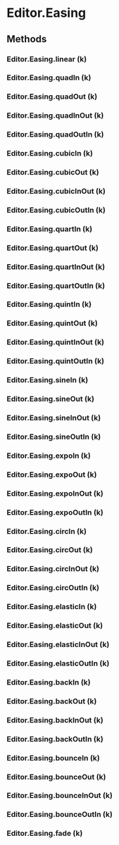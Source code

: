 # Editor.Easing

## Methods

### Editor.Easing.linear (k)

### Editor.Easing.quadIn (k)

### Editor.Easing.quadOut (k)

### Editor.Easing.quadInOut (k)

### Editor.Easing.quadOutIn (k)

### Editor.Easing.cubicIn (k)

### Editor.Easing.cubicOut (k)

### Editor.Easing.cubicInOut (k)

### Editor.Easing.cubicOutIn (k)

### Editor.Easing.quartIn (k)

### Editor.Easing.quartOut (k)

### Editor.Easing.quartInOut (k)

### Editor.Easing.quartOutIn (k)

### Editor.Easing.quintIn (k)

### Editor.Easing.quintOut (k)

### Editor.Easing.quintInOut (k)

### Editor.Easing.quintOutIn (k)

### Editor.Easing.sineIn (k)

### Editor.Easing.sineOut (k)

### Editor.Easing.sineInOut (k)

### Editor.Easing.sineOutIn (k)

### Editor.Easing.expoIn (k)

### Editor.Easing.expoOut (k)

### Editor.Easing.expoInOut (k)

### Editor.Easing.expoOutIn (k)

### Editor.Easing.circIn (k)

### Editor.Easing.circOut (k)

### Editor.Easing.circInOut (k)

### Editor.Easing.circOutIn (k)

### Editor.Easing.elasticIn (k)

### Editor.Easing.elasticOut (k)

### Editor.Easing.elasticInOut (k)

### Editor.Easing.elasticOutIn (k)

### Editor.Easing.backIn (k)

### Editor.Easing.backOut (k)

### Editor.Easing.backInOut (k)

### Editor.Easing.backOutIn (k)

### Editor.Easing.bounceIn (k)

### Editor.Easing.bounceOut (k)

### Editor.Easing.bounceInOut (k)

### Editor.Easing.bounceOutIn (k)

### Editor.Easing.fade (k)
